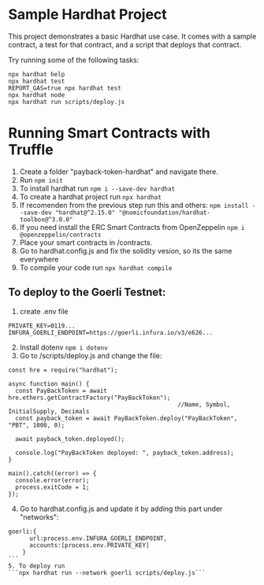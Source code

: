 # Sample Hardhat Project

This project demonstrates a basic Hardhat use case. It comes with a sample contract, a test for that contract, and a script that deploys that contract.

Try running some of the following tasks:

```shell
npx hardhat help
npx hardhat test
REPORT_GAS=true npx hardhat test
npx hardhat node
npx hardhat run scripts/deploy.js
```

# Running Smart Contracts with Truffle

1. Create a folder "payback-token-hardhat" and navigate there.
2. Run ```npm init```
3. To install hardhat run 
```npm i --save-dev hardhat```
4. To create a hardhat project run 
```npx hardhat```
5. If recomenden from the previous step run this and others:
```npm install --save-dev "hardhat@^2.15.0" "@nomicfoundation/hardhat-toolbox@^3.0.0"```
6. If you need install the ERC Smart Contracts from OpenZeppelin
```npm i @openzeppelin/contracts```
7.  Place your smart contracts in /contracts.
8. Go to hardhat.config.js and fix the solidity vesion, so its the same everywhere
9. To compile your code run 
```npx hardhat compile```

## To deploy to the Goerli Testnet:
1. create .env file
```shell
PRIVATE_KEY=0119...
INFURA_GOERLI_ENDPOINT=https://goerli.infura.io/v3/e626...
```
2. Install dotenv
```npm i dotenv```
3. Go to /scripts/deploy.js and change the file:
```shell
const hre = require("hardhat");

async function main() {
  const PayBackToken = await hre.ethers.getContractFactory("PayBackToken");
                                                //Name, Symbol, InitialSupply, Decimals
  const payback_token = await PayBackToken.deploy("PayBackToken", "PBT", 1000, 0);

  await payback_token.deployed();

  console.log("PayBackToken deployed: ", payback_token.address);
}

main().catch((error) => {
  console.error(error);
  process.exitCode = 1;
});
```
4. Go to hardhat.config.js and update it by adding this part under "networks":
``````shell
goerli:{
      url:process.env.INFURA_GOERLI_ENDPOINT,
      accounts:[process.env.PRIVATE_KEY]
    }
```
5. To deploy run 
```npx hardhat run --network goerli scripts/deploy.js```
